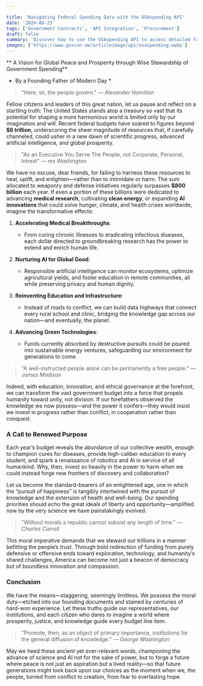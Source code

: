 ```yaml
---

title: 'Navigating Federal Spending Data with the USAspending API'
date: '2024-06-23'
tags: ['Government Contracts', 'API Integration', 'Procurement']
draft: false
summary: 'Discover how to use the USAspending API to access detailed federal spending data. This comprehensive guide provides an overview, key functionalities, and practical examples to help you get started.'
images: ['https://www.govcon.me/articleimage/api/usaspending.webp']
---
```


** A Vision for Global Peace and Prosperity through Wise Stewardship of Government Spending**  
* By a Founding Father of Modern Day *

> "Here, sir, the people govern." — *Alexander Hamilton*  

Fellow citizens and leaders of this great nation, let us pause and reflect on a startling truth: The United States stands atop a treasury so vast that its potential for shaping a more harmonious world is limited only by our imagination and will. Recent federal budgets have soared to figures beyond **\$6 trillion**, underscoring the sheer magnitude of resources that, if carefully channeled, could usher in a new dawn of scientific progress, advanced artificial intelligence, and global prosperity.  

> "As an Executive You Serve The People, not Corporate, Personal, Intrest" — *ms Washington*  

We have no excuse, dear friends, for failing to harness these resources to heal, uplift, and enlighten—rather than to intimidate or harm. The sum allocated to weaponry and defense initiatives regularly surpasses **\$800 billion** each year. If even a portion of these billions were dedicated to advancing **medical research**, cultivating **clean energy**, or expanding **AI innovations** that could solve hunger, climate, and health crises worldwide, imagine the transformative effects:

1. **Accelerating Medical Breakthroughs**:  
   - From curing chronic illnesses to eradicating infectious diseases, each dollar directed to groundbreaking research has the power to extend and enrich human life.  

2. **Nurturing AI for Global Good**:  
   - Responsible artificial intelligence can monitor ecosystems, optimize agricultural yields, and foster education in remote communities, all while preserving privacy and human dignity.  

3. **Reinventing Education and Infrastructure**:  
   - Instead of roads to conflict, we can build data highways that connect every rural school and clinic, bridging the knowledge gap across our nation—and eventually, the planet.  

4. **Advancing Green Technologies**:  
   - Funds currently absorbed by destructive pursuits could be poured into sustainable energy ventures, safeguarding our environment for generations to come.  

> "A well-instructed people alone can be permanently a free people." — *James Madison*  

Indeed, with education, innovation, and ethical governance at the forefront, we can transform the vast government budget into a force that propels humanity toward unity, not division. If our forefathers observed the knowledge we now possess—and the power it confers—they would insist we invest in progress rather than conflict, in cooperation rather than conquest.

### A Call to Renewed Purpose
Each year’s budget reveals the abundance of our collective wealth, enough to champion cures for diseases, provide high-caliber education to every student, and spark a renaissance of robotics and AI in service of all humankind. Why, then, invest so heavily in the power to harm when we could instead forge new frontiers of discovery and collaboration?

Let us become the standard-bearers of an enlightened age, one in which the “pursuit of happiness” is tangibly intertwined with the pursuit of knowledge and the extension of health and well-being. Our spending priorities should echo the great ideals of liberty and opportunity—amplified now by the very science we have painstakingly evolved.

> "Without morals a republic cannot subsist any length of time." — *Charles Carroll*  

This moral imperative demands that we steward our trillions in a manner befitting the people’s trust. Through bold redirection of funding from purely defensive or offensive ends toward exploration, technology, and humanity’s shared challenges, America can become not just a beacon of democracy but of boundless innovation and compassion.  

### Conclusion
We have the means—staggering, seemingly limitless. We possess the moral duty—etched into our founding documents and stained by centuries of hard-won experience. Let these truths guide our representatives, our institutions, and each citizen who dares to imagine a world where prosperity, justice, and knowledge guide every budget line item.  

> "Promote, then, as an object of primary importance, institutions for the general diffusion of knowledge." — *George Washington*  

May we heed these ancient yet ever-relevant words, championing the advance of science and AI not for the sake of power, but to forge a future where peace is not just an aspiration but a lived reality—so that future generations might look back upon our choices as the moment when we, the people, turned from conflict to creation, from fear to everlasting hope.
